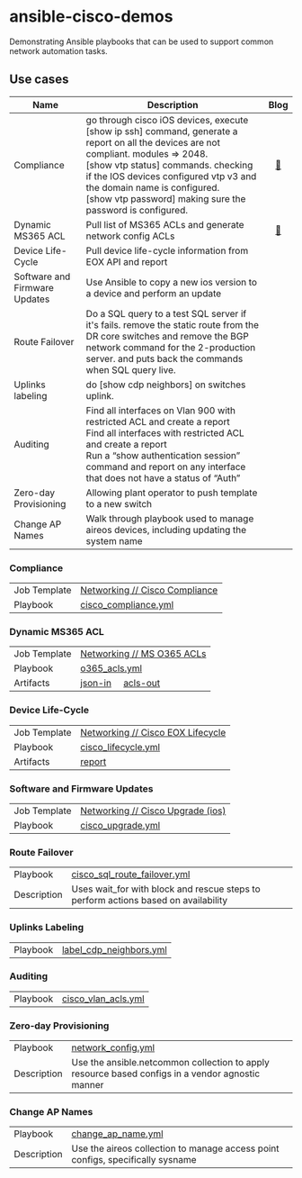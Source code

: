 # ansible-cisco-demos

Demonstrating Ansible playbooks that can be used to support common network automation tasks.

## Use cases

| Name | Description | Blog |
| --- | --- | :---: |
| Compliance | go through cisco iOS devices, execute [show ip ssh] command, generate a report on all the devices are not compliant. modules => 2048.<br>[show vtp status] commands. checking if the IOS devices configured vtp v3 and the domain name is configured.<br>[show vtp password] making sure the password is configured. | [📝](https://autodotes.com/posts/WaRaDmKGkhrPqoLqLlzs) |
| Dynamic MS365 ACL | Pull list of MS365 ACLs and generate network config ACLs | [📝](https://autodotes.com/posts/6wrL2lPAK5jE3bNgzG7Z) |
| Device Life-Cycle | Pull device life-cycle information from EOX API and report | |
| Software and Firmware Updates | Use Ansible to copy a new ios version to a device and perform an update | |
| Route Failover | Do a SQL query to a test SQL server if it's fails. remove the static route from the DR core switches and remove the BGP network command for the 2-production server. and puts back the commands when SQL query live. | |
| Uplinks labeling | do [show cdp neighbors] on switches uplink. | |
| Auditing | Find all interfaces on Vlan 900 with restricted ACL and create a report<br>Find all interfaces with restricted ACL and create a report<br>Run a “show authentication session” command and report on any interface that does not have a status of “Auth” | |
| Zero-day Provisioning | Allowing plant operator to push template to a new switch | |
| Change AP Names | Walk through playbook used to manage aireos devices, including updating the system name | |

### Compliance

| | |
| --- | --- |
| Job Template | [Networking // Cisco Compliance](https://controller.autodotes.com/#/templates/job_template/50/details) |
| Playbook | [cisco_compliance.yml](./demo_compliance.yml) |

### Dynamic MS365 ACL

| | |
| --- | --- |
| Job Template | [Networking // MS O365 ACLs](https://controller.autodotes.com/#/templates/job_template/51/details) |
| Playbook | [o365_acls.yml](./demo_o365_acls.yml) |
| Artifacts | [json-in](./artifacts/o365_acls.json)&nbsp;&nbsp;&nbsp;&nbsp;&nbsp;[acls-out](./artifacts/o365_acls.txt)

### Device Life-Cycle

| | |
| --- | --- |
| Job Template | [Networking // Cisco EOX Lifecycle](https://controller.autodotes.com/#/templates/job_template/52/details) |
| Playbook | [cisco_lifecycle.yml](./demo_lifecycle.yml) |
| Artifacts | [report](https://reports.autodotes.com/networking/demo/eox_lifecycle.html) |

### Software and Firmware Updates

| | |
| --- | --- |
| Job Template | [Networking // Cisco Upgrade (ios)](https://controller.autodotes.com/#/templates/job_template/42/details) |
| Playbook | [cisco_upgrade.yml](./demo_ios_upgrade.yml) |

### Route Failover

| | |
| --- | --- |
| Playbook | [cisco_sql_route_failover.yml](./demo_sql_route_failover.yml) |
| Description | Uses wait_for with block and rescue steps to perform actions based on availability |

### Uplinks Labeling

| | |
| --- | --- |
| Playbook | [label_cdp_neighbors.yml](./demo_label_cdp_neighbors.yml) |

### Auditing

| | |
| --- | --- |
| Playbook | [cisco_vlan_acls.yml](./demo_vlan_acls.yml) |

### Zero-day Provisioning

| | |
| --- | --- |
| Playbook | [network_config.yml](./demo_network_config.yml) |
| Description | Use the ansible.netcommon collection to apply resource based configs in a vendor agnostic manner |

### Change AP Names

| | |
| --- | --- |
| Playbook | [change_ap_name.yml](./demo_change_ap_name.yml) |
| Description | Use the aireos collection to manage access point configs, specifically sysname |
